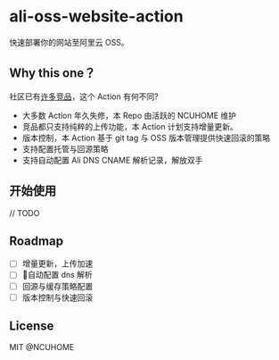 # ali-oss-website-action

快速部署你的网站至阿里云 OSS。

## Why this one？

社区已有[许多竞品](https://github.com/search?q=ali-oss+action)，这个 Action 有何不同?

- 大多数 Action 年久失修，本 Repo 由活跃的 NCUHOME 维护
- 竞品都只支持纯粹的上传功能，本 Action 计划支持增量更新。
- 版本控制，本 Action 基于 git tag 与 OSS 版本管理提供快速回滚的策略
- 支持配置托管与回源策略
- 支持自动配置 Ali DNS CNAME 解析记录，解放双手

## 开始使用

// TODO

## Roadmap
- [ ] 增量更新，上传加速
- [ ] 自动配置 dns 解析
- [ ] 回源与缓存策略配置
- [ ] 版本控制与快速回滚

## License

MIT @NCUHOME
